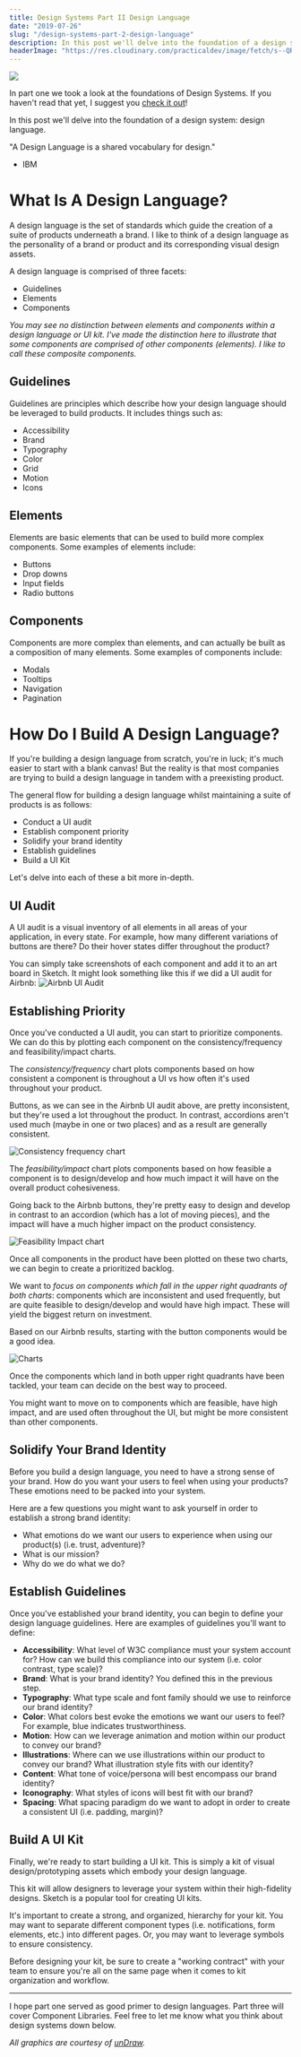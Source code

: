 ```yaml
---
title: Design Systems Part II Design Language
date: "2019-07-26"
slug: "/design-systems-part-2-design-language"
description: In this post we'll delve into the foundation of a design system - design language.
headerImage: "https://res.cloudinary.com/practicaldev/image/fetch/s--QRgK5isx--/c_imagga_scale,f_auto,fl_progressive,h_420,q_auto,w_1000/https://res.cloudinary.com/practicaldev/image/fetch/s--FKQfgQTN--/c_imagga_scale%2Cf_auto%2Cfl_progressive%2Ch_420%2Cq_auto%2Cw_1000/https://thepracticaldev.s3.amazonaws.com/i/r3vfenw72paq5xsitald.png"
---
```


<img src="https://res.cloudinary.com/practicaldev/image/fetch/s--QRgK5isx--/c_imagga_scale,f_auto,fl_progressive,h_420,q_auto,w_1000/https://res.cloudinary.com/practicaldev/image/fetch/s--FKQfgQTN--/c_imagga_scale%2Cf_auto%2Cfl_progressive%2Ch_420%2Cq_auto%2Cw_1000/https://thepracticaldev.s3.amazonaws.com/i/r3vfenw72paq5xsitald.png" />

In part one we took a look at the foundations of Design Systems. If you haven't read that yet, I suggest you [check it out](https://dev.to/emmawedekind/design-systems-part-i-foundations-45hd)!

In this post we'll delve into the foundation of a design system: design language.

"A Design Language is a shared vocabulary for design."

- IBM

# What Is A Design Language?

A design language is the set of standards which guide the creation of a suite of products underneath a brand. I like to think of a design language as the personality of a brand or product and its corresponding visual design assets.

A design language is comprised of three facets:

- Guidelines
- Elements
- Components

_You may see no distinction between elements and components within a design language or UI kit. I've made the distinction here to illustrate that some components are comprised of other components (elements). I like to call these composite components._

## Guidelines

Guidelines are principles which describe how your design language should be leveraged to build products. It includes things such as:

- Accessibility
- Brand
- Typography
- Color
- Grid
- Motion
- Icons

## Elements

Elements are basic elements that can be used to build more complex components. Some examples of elements include:

- Buttons
- Drop downs
- Input fields
- Radio buttons

## Components

Components are more complex than elements, and can actually be built as a composition of many elements. Some examples of components include:

- Modals
- Tooltips
- Navigation
- Pagination

# How Do I Build A Design Language?

If you're building a design language from scratch, you're in luck; it's much easier to start with a blank canvas! But the reality is that most companies are trying to build a design language in tandem with a preexisting product.

The general flow for building a design language whilst maintaining a suite of products is as follows:

- Conduct a UI audit
- Establish component priority
- Solidify your brand identity
- Establish guidelines
- Build a UI Kit

Let's delve into each of these a bit more in-depth.

## UI Audit

A UI audit is a visual inventory of all elements in all areas of your application, in every state. For example, how many different variations of buttons are there? Do their hover states differ throughout the product?

You can simply take screenshots of each component and add it to an art board in Sketch. It might look something like this if we did a UI audit for Airbnb:
![Airbnb UI Audit](https://cdn-images-1.medium.com/max/800/1*7Uc30nkSKp6DIKcFKdkIQQ.png)

## Establishing Priority

Once you've conducted a UI audit, you can start to prioritize components. We can do this by plotting each component on the consistency/frequency and feasibility/impact charts.

The _consistency/frequency_ chart plots components based on how consistent a component is throughout a UI vs how often it's used throughout your product.

Buttons, as we can see in the Airbnb UI audit above, are pretty inconsistent, but they're used a lot throughout the product. In contrast, accordions aren't used much (maybe in one or two places) and as a result are generally consistent.

![Consistency frequency chart](https://cdn-images-1.medium.com/max/800/1*y-bxbKF_paYSX5lqT1fBew.png)

The _feasibility/impact_ chart plots components based on how feasible a component is to design/develop and how much impact it will have on the overall product cohesiveness.

Going back to the Airbnb buttons, they're pretty easy to design and develop in contrast to an accordion (which has a lot of moving pieces), and the impact will have a much higher impact on the product consistency.

![Feasibility Impact chart](https://cdn-images-1.medium.com/max/800/1*w4jFmpAZamoIYWBF894uwQ.png)

Once all components in the product have been plotted on these two charts, we can begin to create a prioritized backlog.

We want to _focus on components which fall in the upper right quadrants of both charts_: components which are inconsistent and used frequently, but are quite feasible to design/develop and would have high impact. These will yield the biggest return on investment.

Based on our Airbnb results, starting with the button components would be a good idea.

![Charts](https://cdn-images-1.medium.com/max/800/1*FCAGmkyY_26X_DFW86AGcg.png)

Once the components which land in both upper right quadrants have been tackled, your team can decide on the best way to proceed.

You might want to move on to components which are feasible, have high impact, and are used often throughout the UI, but might be more consistent than other components.

## Solidify Your Brand Identity

Before you build a design language, you need to have a strong sense of your brand. How do you want your users to feel when using your products? These emotions need to be packed into your system.

Here are a few questions you might want to ask yourself in order to establish a strong brand identity:

- What emotions do we want our users to experience when using our product(s) (i.e. trust, adventure)?
- What is our mission?
- Why do we do what we do?

## Establish Guidelines

Once you've established your brand identity, you can begin to define your design language guidelines. Here are examples of guidelines you'll want to define:

- **Accessibility**: What level of W3C compliance must your system account for? How can we build this compliance into our system (i.e. color contrast, type scale)?
- **Brand**: What is your brand identity? You defined this in the previous step.
- **Typography**: What type scale and font family should we use to reinforce our brand identity?
- **Color**: What colors best evoke the emotions we want our users to feel? For example, blue indicates trustworthiness.
- **Motion**: How can we leverage animation and motion within our product to convey our brand?
- **Illustrations**: Where can we use illustrations within our product to convey our brand? What illustration style fits with our identity?
- **Content**: What tone of voice/persona will best encompass our brand identity?
- **Iconography**: What styles of icons will best fit with our brand?
- **Spacing**: What spacing paradigm do we want to adopt in order to create a consistent UI (i.e. padding, margin)?

## Build A UI Kit

Finally, we're ready to start building a UI kit. This is simply a kit of visual design/prototyping assets which embody your design language.

This kit will allow designers to leverage your system within their high-fidelity designs. Sketch is a popular tool for creating UI kits.

It's important to create a strong, and organized, hierarchy for your kit. You may want to separate different component types (i.e. notifications, form elements, etc.) into different pages. Or, you may want to leverage symbols to ensure consistency.

Before designing your kit, be sure to create a "working contract" with your team to ensure you're all on the same page when it comes to kit organization and workflow.

---

I hope part one served as good primer to design languages. Part three will cover Component Libraries. Feel free to let me know what you think about design systems down below.

_All graphics are courtesy of [unDraw](https://undraw.co/illustrations?source=post_page---------------------------)._

